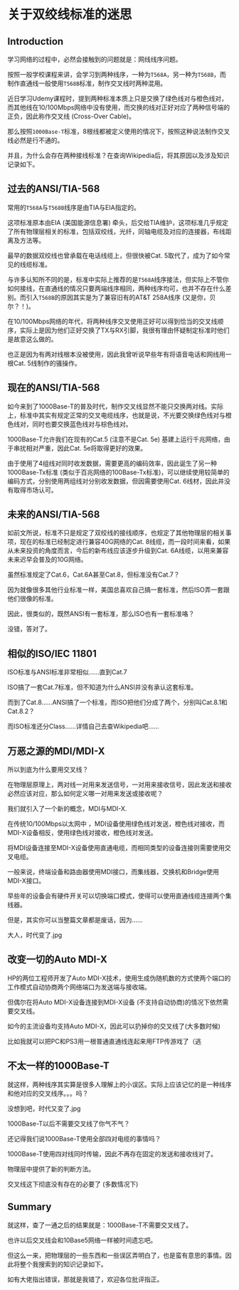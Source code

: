 # 关于双绞线标准的迷思

## Introduction

学习网络的过程中，必然会接触到的问题就是：网线线序问题。

按照一般学校课程来讲，会学习到两种线序，一种为`T568A`，另一种为`T568B`，而制作直通线一般使用`T568B`标准，制作交叉线时两种混用。

近日学习Udemy课程时，提到两种标准本质上只是交换了绿色线对与橙色线对，而其他线在10/100Mbps网络中没有使用，而交换的线对正好对应了两种信号端的正负，因此称作交叉线 (Cross-Over Cable)。

那么按照`1000Base-T`标准，8根线都被定义使用的情况下，按照这种说法制作交叉线必然是行不通的。

并且，为什么会存在两种接线标准？在查询Wikipedia后，将其原因以及涉及知识记录如下。

## 过去的ANSI/TIA-568

常用的`T568A`与`T568B`线序是由TIA与EIA指定的。

这项标准原本由EIA (美国能源信息署) 牵头，后交给TIA维护，这项标准几乎规定了所有物理层相关的标准，包括双绞线，光纤，同轴电缆及对应的连接器，布线距离及方法等。

最早的数据双绞线也曾承载在电话线缆上，但很快被Cat. 5取代了，成为了如今常见的线缆标准。

与许多认知所不同的是，标准中实际上推荐的是`T568A`线序接法，但实际上不管你如何接线，在直通线的情况只要两端线序相同，两种线序均可，也并不存在什么差别。而引入`T568B`的原因其实是为了兼容旧有的AT&T 258A线序  (又是你，贝尔？！)。

在10/100Mbps网络的年代，将两种线序交叉使用正好可以得到恰当的交叉线顺序，实际上是因为他们正好交换了TX与RX引脚，我很有理由怀疑制定标准时他们是故意这么做的。

也正是因为有两对线根本没被使用，因此我曾听说早些年有将语音电话和网线用一根Cat. 5线制作的骚操作。

## 现在的ANSI/TIA-568

如今来到了1000Base-T的普及时代，制作交叉线显然不能只交换两对线。实际上，标准中其实有规定正常的交叉电缆线序，也就是说，不光要交换绿色线对与橙色线对，同时也要交换蓝色线对与棕色线对。

1000Base-T允许我们在现有的Cat.5 (注意不是Cat. 5e) 基建上运行千兆网络，由于串扰相对严重，因此Cat. 5e将取得更好的效果。

由于使用了4组线对同时收发数据，需要更高的编码效率，因此诞生了另一种1000Base-Tx标准 (类似于百兆网络的100Base-Tx标准)，可以继续使用较简单的编码方式，分别使用两组线对分别收发数据，但因需要使用Cat. 6线材，因此并没有取得市场认可。

## 未来的ANSI/TIA-568

如前文所说，标准不只是规定了双绞线的接线顺序，也规定了其他物理层的相关事项，现在的标准已经制定进行兼容40G网络的Cat. 8线缆，而一段时间来看，如果从未来投资的角度而言，今后的新布线应该逐步升级到Cat. 6A线缆，以用来兼容未来迟早会普及的10G网络。

虽然标准规定了Cat.6，Cat.6A甚至Cat.8，但标准没有Cat.7？

因为就像很多其他行业标准一样，美国总喜欢自己搞一套标准，然后ISO弄一套跟他们很像的标准。

因此，很类似的，既然ANSI有一套标准，那么ISO也有一套标准咯？

没错，答对了。

## 相似的ISO/IEC 11801

ISO标准与ANSI标准非常相似……直到Cat.7

ISO搞了一套Cat.7标准，但不知道为什么ANSI并没有承认这套标准。

而到了Cat.8……ANSI搞了一个标准，而ISO把他们分成了两个，分别叫Cat.8.1和Cat.8.2？

而ISO标准还分Class……详情自己去查Wikipedia吧……

## 万恶之源的MDI/MDI-X

所以到底为什么要用交叉线？

在物理层原理上，两对线一对用来发送信号，一对用来接收信号，因此发送和接收必然应该对应，那么如何定义哪一对用来发送或接收呢？

我们就引入了一个新的概念，MDI与MDI-X.

在传统10/100Mbps以太网中 ，MDI设备使用绿色线对发送，橙色线对接收，而MDI-X设备相反，使用绿色线对接收，橙色线对发送。

将MDI设备连接至MDI-X设备使用直通电缆，而相同类型的设备连接则需要使用交叉电缆。

一般来说，终端设备和路由器使用MDI接口，而集线器，交换机和Bridge使用MDI-X接口。

早些年的设备会有硬件开关可以切换端口模式，使得可以使用直通线缆连接两个集线器。

但是，其实你可以当整篇文章都是废话，因为……

大人，时代变了.jpg

## 改变一切的Auto MDI-X

HP的两位工程师开发了Auto MDI-X技术，使用生成伪随机数的方式使两个端口的工作模式自动协商两个网络端口为发送端与接收端。

但偶尔在将Auto MDI-X设备连接到MDI-X设备 (不支持自动协商)的情况下依然需要交叉线。

如今的主流设备均支持Auto MDI-X，因此可以扔掉你的交叉线了(大多数时候)

比如我就可以把PC和PS3用一根普通直通线连起来用FTP传游戏了（逃

## 不太一样的1000Base-T

就这样，两种线序其实算是很多人理解上的小误区。实际上应该记忆的是一种线序和他对应的交叉线序。。。吗？

没想到吧，时代又变了.jpg

1000Base-T以后不需要交叉线了你气不气？

还记得我们说1000Base-T使用全部四对电缆的事情吗？

1000Base-T使用四对线同时传输，因此不再存在固定的发送和接收线对了。

物理层中提供了新的判断方法。

交叉线这下彻底没有存在的必要了 (多数情况下)

## Summary

就这样，查了一通之后的结果就是：1000Base-T不需要交叉线了。

也许以后交叉线会和10Base5网络一样被时间遗忘吧。

但这么一来，把物理层的一些东西和一些误区弄明白了，也是蛮有意思的事情。因此将整个我搜索到的知识记录如下。

如有大佬指出错误，那就是我错了，欢迎各位批评指正。